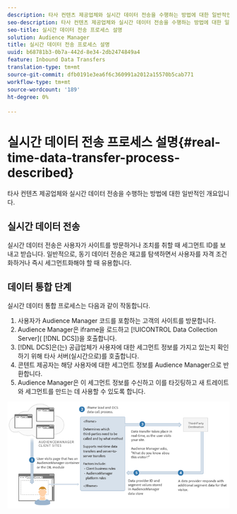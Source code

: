 ```yaml
---
description: 타사 컨텐츠 제공업체와 실시간 데이터 전송을 수행하는 방법에 대한 일반적인 개요입니다.
seo-description: 타사 컨텐츠 제공업체와 실시간 데이터 전송을 수행하는 방법에 대한 일반적인 개요입니다.
seo-title: 실시간 데이터 전송 프로세스 설명
solution: Audience Manager
title: 실시간 데이터 전송 프로세스 설명
uuid: b68781b3-0b7a-442d-8e34-2db2474849a4
feature: Inbound Data Transfers
translation-type: tm+mt
source-git-commit: dfb0191e3ea6f6c360991a2012a15570b5cab771
workflow-type: tm+mt
source-wordcount: '189'
ht-degree: 0%

---
```



# 실시간 데이터 전송 프로세스 설명{#real-time-data-transfer-process-described}

타사 컨텐츠 제공업체와 실시간 데이터 전송을 수행하는 방법에 대한 일반적인 개요입니다.

<!-- real-time-data-transfer-explained.xml -->

## 실시간 데이터 전송

실시간 데이터 전송은 사용자가 사이트를 방문하거나 조치를 취할 때 세그먼트 ID를 보내고 받습니다. 일반적으로, 동기 데이터 전송은 재고를 탐색하면서 사용자를 자격 조건화하거나 즉시 세그먼트화해야 할 때 유용합니다.

## 데이터 통합 단계

실시간 데이터 통합 프로세스는 다음과 같이 작동합니다.

1. 사용자가 Audience Manager 코드를 포함하는 고객의 사이트를 방문합니다.
1. Audience Manager은 iframe을 로드하고 [!UICONTROL Data Collection Server]( [!DNL DCS])을 호출합니다.
1. [!DNL DCS]은(는) 공급업체가 사용자에 대한 세그먼트 정보를 가지고 있는지 확인하기 위해 타사 서버(실시간으로)를 호출합니다.
1. 콘텐트 제공자는 해당 사용자에 대한 세그먼트 정보를 Audience Manager으로 반환합니다.
1. Audience Manager은 이 세그먼트 정보를 수신하고 이를 타깃팅하고 새 트레이트와 세그먼트를 만드는 데 사용할 수 있도록 합니다.

![](assets/rt_reduce70.png)